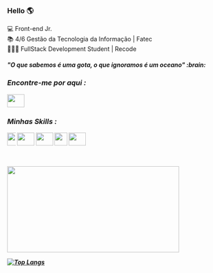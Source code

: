 ### Hello :earth_americas:

 :computer: Front-end Jr. <br>
 :books: 4/6 Gestão da Tecnologia da Informação | Fatec<br>
👩🏻‍💻  FullStack Development Student | Recode <br>
 
 <h5><b>"O que sabemos é uma gota, o que ignoramos é um oceano" :brain:<b><h5>
 <h3><b>Encontre-me por aqui :<b></h3>
  <a href="https://www.linkedin.com/in/tayane-souza-61410a1b3/" target="_blank">
 <img align="center" src="https://devicon.dev/devicon.git/icons/linkedin/linkedin-plain.svg" height="30" width="40"> 
 </a>
 
 <h3><b>Minhas Skills : </b></h3>
<img align="center" src="https://image.flaticon.com/icons/png/512/919/919830.png" height="30" width="40" style="max-width:4%;"></img> 
<img align="center" src="https://devicon.dev/devicon.git/icons/bootstrap/bootstrap-plain.svg" height="30" width="40"></img>  
<img align="center" src="https://devicon.dev/devicon.git/icons/javascript/javascript-original.svg" height="30" width="40"></img> 
<img align="center" src="https://devicon.dev/devicon.git/icons/css3/css3-original.svg" "height="30" width="30"></img>
<img align="center" src="https://devicon.dev/devicon.git/icons/html5/html5-original.svg" height="30" width="40"> <br><br></img><br>

<img align="center" src="https://devforum.roblox.com/uploads/default/original/4X/2/7/4/274d40f45b3f56a908c194f494eec2319ca3063b.gif" height="200" width="400"><br>


[![Top Langs](https://github-readme-stats.vercel.app/api/top-langs/?username=thaysouza&layout=compact)](https://github.com/thaysouza/github-readme-stats)


<!--
**thaysouza/thaysouza** is a ✨ _special_ ✨ repository because its `README.md` (this file) appears on your GitHub profile.

Here are some ideas to get you started:

- 🔭 I’m currently working on ...
- 🌱 I’m currently learning ...
- 👯 I’m looking to collaborate on ...
- 🤔 I’m looking for help with ...
- 💬 Ask me about ...
- 📫 How to reach me: ...
- 😄 Pronouns: ...
- ⚡ Fun fact: ...
-->




